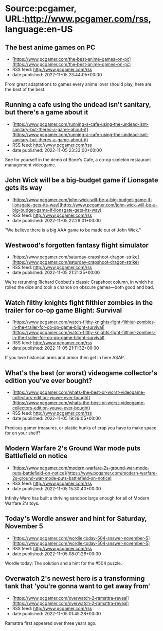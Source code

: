# Source:pcgamer, URL:http://www.pcgamer.com/rss, language:en-US

## The best anime games on PC
 - [https://www.pcgamer.com/the-best-anime-games-on-pc](https://www.pcgamer.com/the-best-anime-games-on-pc)
 - RSS feed: http://www.pcgamer.com/rss
 - date published: 2022-11-05 23:44:05+00:00

From great adaptations to games every anime lover should play, here are the best of the best.

## Running a cafe using the undead isn't sanitary, but there's a game about it
 - [https://www.pcgamer.com/running-a-cafe-using-the-undead-isnt-sanitary-but-theres-a-game-about-it](https://www.pcgamer.com/running-a-cafe-using-the-undead-isnt-sanitary-but-theres-a-game-about-it)
 - RSS feed: http://www.pcgamer.com/rss
 - date published: 2022-11-05 23:33:00+00:00

See for yourself in the demo of Bone's Cafe, a co-op skeleton restaurant management videogame.

## John Wick will be a big-budget game if Lionsgate gets its way
 - [https://www.pcgamer.com/john-wick-will-be-a-big-budget-game-if-lionsgate-gets-its-way](https://www.pcgamer.com/john-wick-will-be-a-big-budget-game-if-lionsgate-gets-its-way)
 - RSS feed: http://www.pcgamer.com/rss
 - date published: 2022-11-05 22:26:01+00:00

"We believe there is a big AAA game to be made out of John Wick."

## Westwood's forgotten fantasy flight simulator
 - [https://www.pcgamer.com/saturday-crapshoot-dragon-strike](https://www.pcgamer.com/saturday-crapshoot-dragon-strike)
 - RSS feed: http://www.pcgamer.com/rss
 - date published: 2022-11-05 21:21:35+00:00

We're rerunning Richard Cobbett's classic Crapshoot column, in which he rolled the dice and took a chance on obscure games—both good and bad.

## Watch filthy knights fight filthier zombies in the trailer for co-op game Blight: Survival
 - [https://www.pcgamer.com/watch-filthy-knights-fight-filthier-zombies-in-the-trailer-for-co-op-game-blight-survival](https://www.pcgamer.com/watch-filthy-knights-fight-filthier-zombies-in-the-trailer-for-co-op-game-blight-survival)
 - RSS feed: http://www.pcgamer.com/rss
 - date published: 2022-11-05 21:11:32+00:00

If you love historical arms and armor then get in here ASAP.

## What's the best (or worst) videogame collector's edition you've ever bought?
 - [https://www.pcgamer.com/whats-the-best-or-worst-videogame-collectors-edition-youve-ever-bought](https://www.pcgamer.com/whats-the-best-or-worst-videogame-collectors-edition-youve-ever-bought)
 - RSS feed: http://www.pcgamer.com/rss
 - date published: 2022-11-05 19:29:05+00:00

Precious gamer treasures, or plastic hunks of crap you have to make space for on your shelf?

## Modern Warfare 2's Ground War mode puts Battlefield on notice
 - [https://www.pcgamer.com/modern-warfare-2s-ground-war-mode-puts-battlefield-on-notice](https://www.pcgamer.com/modern-warfare-2s-ground-war-mode-puts-battlefield-on-notice)
 - RSS feed: http://www.pcgamer.com/rss
 - date published: 2022-11-05 15:30:40+00:00

Infinity Ward has built a thriving sandbox large enough for all of Modern Warfare 2's toys.

## Today's Wordle answer and hint for Saturday, November 5
 - [https://www.pcgamer.com/wordle-today-504-answer-november-5](https://www.pcgamer.com/wordle-today-504-answer-november-5)
 - RSS feed: http://www.pcgamer.com/rss
 - date published: 2022-11-05 08:01:26+00:00

Wordle today: The solution and a hint for the #504 puzzle.

## Overwatch 2's newest hero is a transforming tank that 'you're gonna want to get away from'
 - [https://www.pcgamer.com/overwatch-2-ramattra-reveal](https://www.pcgamer.com/overwatch-2-ramattra-reveal)
 - RSS feed: http://www.pcgamer.com/rss
 - date published: 2022-11-05 01:45:28+00:00

Ramattra first appeared over three years ago.

